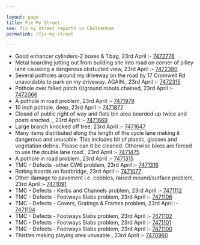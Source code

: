 ```yaml
---

layout: page
title: Fix My Street
seo: fix my street reports in Cheltenham
permalink: /fix-my-street

---
```


<!-- fix_marker starts -->

- Good enhancer cylinders-2 boxes & 1 bag, 23rd April :- [7472776](https://www.fixmystreet.com/report/7472776)
- Metal hoarding jutting out from building site into road on corner of pilley lane causoing a dangerous obstucted view, 23rd April :- [7472380](https://www.fixmystreet.com/report/7472380)
- Several potholes around my driveway on the road by 17 Cromwell Rd unavoidable to park on my driveway. AGAIN., 23rd April :- [7472315](https://www.fixmystreet.com/report/7472315)
- Pothole over failed patch ///ground.robots.chained, 23rd April :- [7472066](https://www.fixmystreet.com/report/7472066)
- A pothole in road problem, 23rd April :- [7471979](https://www.fixmystreet.com/report/7471979)
- 10 inch pothole, deep, 23rd April :- [7471877](https://www.fixmystreet.com/report/7471877)
- Closed of public right of way and flats bin area boarded up twice and posts erected ., 23rd April :- [7471669](https://www.fixmystreet.com/report/7471669)
- Large branch knocked off tree, 23rd April :- [7471647](https://www.fixmystreet.com/report/7471647)
- Many items distributed along the length of the cycle lane making it dangerous and unusable. This includes bit of plastic, glasses and vegetation debris. Please can it be cleaned. Otherwise bikes are forced to use the double lane road., 23rd April :- [7471475](https://www.fixmystreet.com/report/7471475)
- A pothole in road problem, 23rd April :- [7471315](https://www.fixmystreet.com/report/7471315)
- TMC - Defects -other CW6 problem, 23rd April :- [7471316](https://www.fixmystreet.com/report/7471316)
- Rotting boards on footbridge, 23rd April :- [7471077](https://www.fixmystreet.com/report/7471077)
- Other damage to pavement i.e. cobbles, raised mound/surface problem, 23rd April :- [7471091](https://www.fixmystreet.com/report/7471091)
- TMC - Defects - Kerbs and Channels problem, 23rd April :- [7471112](https://www.fixmystreet.com/report/7471112)
- TMC - Defects - Footways Slabs problem, 23rd April :- [7471106](https://www.fixmystreet.com/report/7471106)
- TMC - Defects - Covers, Gratings & Frames problem, 23rd April :- [7471104](https://www.fixmystreet.com/report/7471104)
- TMC - Defects - Footways Slabs problem, 23rd April :- [7471102](https://www.fixmystreet.com/report/7471102)
- TMC - Defects - Footways Slabs problem, 23rd April :- [7471101](https://www.fixmystreet.com/report/7471101)
- TMC - Defects - Footways Slabs problem, 23rd April :- [7471100](https://www.fixmystreet.com/report/7471100)
- Thistles making playing area unusable., 23rd April :- [7470960](https://www.fixmystreet.com/report/7470960)

<!-- fix_marker ends -->